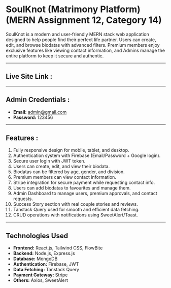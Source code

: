# SoulKnot (Matrimony Platform) (MERN Assignment 12, Category 14)

SoulKnot is a modern and user-friendly MERN stack web application designed to help people find their perfect life partner. Users can create, edit, and browse biodatas with advanced filters. Premium members enjoy exclusive features like viewing contact information, and Admins manage the entire platform to keep it secure and authentic.

--------------------------------------------------

## Live Site Link : 


----------------------------------------------------

## Admin Credentials :  
- **Email:** admin@gmail.com  
- **Password:** 123456  

----------------------------------------------------

## Features :  

1. Fully responsive design for mobile, tablet, and desktop.  
2. Authentication system with Firebase (Email/Password + Google login).  
3. Secure user login with JWT token.  
4. Users can create, edit, and view their biodata.  
5. Biodatas can be filtered by age, gender, and division.  
6. Premium members can view contact information.  
7. Stripe integration for secure payment while requesting contact info.  
8. Users can add biodatas to favourites and manage them.  
9. Admin Dashboard to manage users, premium approvals, and contact requests.  
10. Success Story section with real couple stories and reviews.  
11. Tanstack Query used for smooth and efficient data fetching.  
12. CRUD operations with notifications using SweetAlert/Toast.  

----------------------------------------------------

## Technologies Used  

- **Frontend:** React.js, Tailwind CSS, FlowBite  
- **Backend:** Node.js, Express.js  
- **Database:** MongoDB  
- **Authentication:** Firebase, JWT  
- **Data Fetching:** Tanstack Query  
- **Payment Gateway:** Stripe  
- **Others:** Axios, SweetAlert  




 





